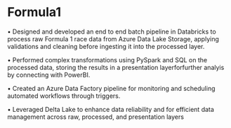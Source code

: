 # Formula1

• Designed and developed an end to end batch pipeline in Databricks to
process raw Formula 1 race data from Azure Data Lake Storage, applying
validations and cleaning before ingesting it into the processed layer.

• Performed complex transformations using PySpark and SQL on the
processed data, storing the results in a presentation layerforfurther
analyis by connecting with PowerBI.

• Created an Azure Data Factory pipeline for monitoring and scheduling
automated workflows through triggers.

• Leveraged Delta Lake to enhance data reliability and for efficient data
management across raw, processed, and presentation layers
